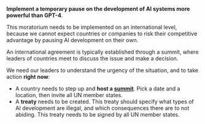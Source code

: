 **Implement a temporary pause on the development of AI systems more powerful than GPT-4**.

This moratorium needs to be implemented on an international level, because we cannot expect countries or companies to risk their competitive advantage by pausing AI development on their own.

An international agreement is typically established through a summit, where leaders of countries meet to discuss the issue and make a decision.

We need our leaders to understand the urgency of the situation, and to take action **right now**:

- A country needs to step up and **host a [summit](/summit)**. Pick a date and a location, then invite all UN member states.
- A **treaty** needs to be created. This treaty should specify what types of AI development are illegal, and which consequences there are to not abiding. This treaty needs to be signed by all UN member states.
